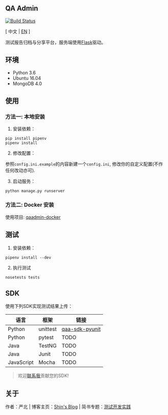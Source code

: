 ## QA Admin

[![Build Status](https://travis-ci.org/intest-tech/qaadmin.svg?branch=master)](https://travis-ci.org/intest-tech/qaadmin)

[ 中文 | [EN](https://github.com/intest-tech/qaadmin/blob/master/README_en.md) ]

测试报告归档与分享平台，服务端使用[Flask](https://github.com/pallets/flask)驱动。

## 环境

- Python 3.6
- Ubuntu 16.04
- MongoDB 4.0

## 使用

### 方法一: 本地安装

1. 安装依赖：

```
pip install pipenv
pipenv install
```

2. 修改配置：

参照`config.ini.example`的内容新建一个`config.ini`, 修改你的自定义配置(不作任何改动亦可).

3. 启动服务：

```
python manage.py runserver
```

### 方法二: Docker 安装

使用项目: [qaadmin-docker](https://github.com/intest-tech/qaadmin-docker)

## 测试

1. 安装依赖：
```
pipenv install --dev
```

2. 执行测试
```
nosetests tests
```

## SDK

使用下列SDK实现测试结果上传：

语言|框架|链接
---|---|---
Python|unittest|[qaa-sdk-pyunit](https://github.com/intest-tech/qaa-sdk-pyunit)
Python|pytest|TODO
Java|TestNG|TODO
Java|Junit|TODO
JavaScript|Mocha|TODO

> 欢迎[联系我](mailto:ityoung@foxmail.com)贡献您的SDK!

## 关于

作者：严北 | 博客主页：[Shin's Blog](https://intest.tech) | 简书专题：[测试开发实践](https://www.jianshu.com/c/b4b2bd0cb60d)
